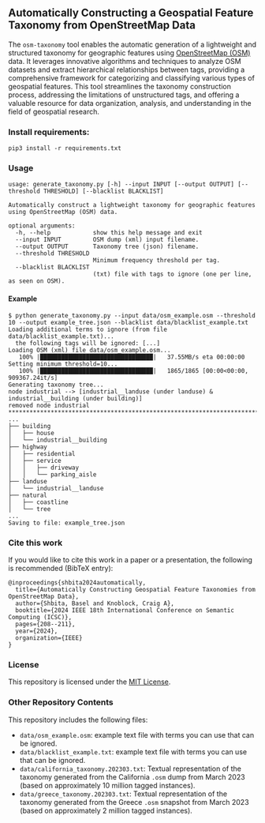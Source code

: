 ## Automatically Constructing a Geospatial Feature Taxonomy from OpenStreetMap Data

The `osm-taxonomy` tool enables the automatic generation of a lightweight and structured taxonomy for geographic features using [OpenStreetMap (OSM)](https://www.openstreetmap.org/) data. It leverages innovative algorithms and techniques to analyze OSM datasets and extract hierarchical relationships between tags, providing a comprehensive framework for categorizing and classifying various types of geospatial features. This tool streamlines the taxonomy construction process, addressing the limitations of unstructured tags, and offering a valuable resource for data organization, analysis, and understanding in the field of geospatial research.

### Install requirements:
```commandline
pip3 install -r requirements.txt
```

### Usage
```commandline
usage: generate_taxonomy.py [-h] --input INPUT [--output OUTPUT] [--threshold THRESHOLD] [--blacklist BLACKLIST]

Automatically construct a lightweight taxonomy for geographic features using OpenStreetMap (OSM) data.

optional arguments:
  -h, --help            show this help message and exit
  --input INPUT         OSM dump (xml) input filename.
  --output OUTPUT       Taxonomy tree (json) filename.
  --threshold THRESHOLD
                        Minimum frequency threshold per tag.
  --blacklist BLACKLIST
                        (txt) file with tags to ignore (one per line, as seen on OSM).
```

#### Example
```commandline
$ python generate_taxonomy.py --input data/osm_example.osm --threshold 10 --output example_tree.json --blacklist data/blacklist_example.txt
Loading additional terms to ignore (from file data/blacklist_example.txt)...
  the following tags will be ignored: [...]
Loading OSM (xml) file data/osm_example.osm...
   100% |████████████████████████████████|   37.55MB/s eta 00:00:00
Setting minimum threshold=10...
   100% |████████████████████████████████|   1865/1865 [00:00<00:00, 909367.24it/s]
Generating taxonomy tree...
node industrial --> [industrial__landuse (under landuse) & industrial__building (under building)]
removed node industrial
****************************************************************************************************
...
├── building
│   ├── house
│   └── industrial__building
├── highway
│   ├── residential
│   ├── service
│   │   ├── driveway
│   │   └── parking_aisle
├── landuse
│   └── industrial__landuse
├── natural
│   ├── coastline
│   └── tree
...
Saving to file: example_tree.json
```

### Cite this work
If you would like to cite this work in a paper or a presentation, the following is recommended (BibTeX entry):
```commandline
@inproceedings{shbita2024automatically,
  title={Automatically Constructing Geospatial Feature Taxonomies from OpenStreetMap Data},
  author={Shbita, Basel and Knoblock, Craig A},
  booktitle={2024 IEEE 18th International Conference on Semantic Computing (ICSC)},
  pages={208--211},
  year={2024},
  organization={IEEE}
}
```

### License
This repository is licensed under the [MIT License](https://raw.githubusercontent.com/basels/osm-taxonomy/main/LICENSE).

### Other Repository Contents
This repository includes the following files:
- `data/osm_example.osm`: example text file with terms you can use that can be ignored.
- `data/blacklist_example.txt`: example text file with terms you can use that can be ignored.
- `data/california_taxonomy.202303.txt`: Textual representation of the taxonomy generated from the California `.osm` dump from March 2023 (based on approximately 10 million tagged instances).
- `data/greece_taxonomy.202303.txt`: Textual representation of the taxonomy generated from the Greece `.osm` snapshot from March 2023 (based on approximately 2 million tagged instances).
